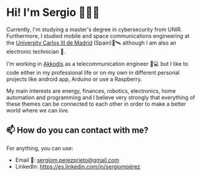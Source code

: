 # Hi! I'm Sergio 👋👨‍💻

Currently, I'm studying  a master's degree in cybersecurity from UNIR. Furthermore, I studied mobile and space communications engineering at the [University Carlos III de Madrid](https://www.uc3m.es/Inicio) (Spain)📡🛰 although I am also an electronic technician 🔌.

I'm working in [Akkodis](https://www.akkodis.com) as a telecommunication engineer 📡💻 but I like to code either in my professional life or on my own in different personal projects like android app, Arduino or use a Raspberry.

My main interests are energy, finances, robotics, electronics, home automation and programming and I believe very strongly that everything of these themes can be connected to each other in order to make a better world where we can live.
 
## 📫 How do you can contact with me?

For anything, you can use:
- Email 📧: sergiom.perezprieto@gmail.com
- LinkedIn: https://es.linkedin.com/in/sergiompérez

<!-- 
**sergiompp/sergiompp** is a ✨ _special_ ✨ repository because its `README.md` (this file) appears on your GitHub profile.

Here are some ideas to get you started:

- 🔭 I’m currently working on ...
- 🌱 I’m currently learning ...
- 👯 I’m looking to collaborate on ...
- 🤔 I’m looking for help with ...
- 💬 Ask me about ...
- 📫 How to reach me: ...
- 😄 Pronouns: ...
- ⚡ Fun fact: ...
-->
